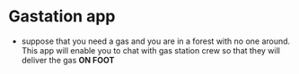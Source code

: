 # Gastation app
- suppose that you need a gas and you are in a forest with no one around. This app will enable you to chat with gas station crew so that they will deliver the gas **ON FOOT**
